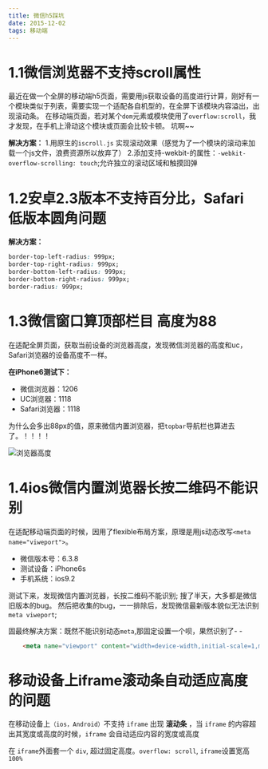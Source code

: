 ```yaml
---
title: 微信h5踩坑
date: 2015-12-02
tags: 移动端
---
```


# 1.1微信浏览器不支持scroll属性
最近在做一个全屏的移动端h5页面，需要用js获取设备的高度进行计算，刚好有一个模块类似于列表，需要实现一个适配各自机型的，在全屏下该模块内容溢出，出现滚动条。
在移动端页面，若对某个`dom`元素或模块使用了`overflow:scroll`，我才发现，在手机上滑动这个模块或页面会比较卡顿。 坑啊~~

**解决方案：**
1.用原生的`iscroll.js` 实现滚动效果（感觉为了一个模块的滚动来加载一个js文件，浪费资源所以放弃了）
2.添加支持-wekbit-的属性：`-webkit-overflow-scrolling: touch`;允许独立的滚动区域和触摸回弹



# 1.2安卓2.3版本不支持百分比，Safari 低版本圆角问题
**解决方案：**
```css
border-top-left-radius: 999px;
border-top-right-radius: 999px;
border-bottom-left-radius: 999px;
border-bottom-right-radius: 999px;
border-radius: 999px;
```


# 1.3微信窗口算顶部栏目 高度为88

在适配全屏页面，获取当前设备的浏览器高度，发现微信浏览器的高度和uc，Safari浏览器的设备高度不一样。

**在iPhone6测试下：**
- 微信浏览器：1206
- UC浏览器：1118
- Safari浏览器：1118

为什么会多出88px的值，原来微信内置浏览器，把`topbar`导航栏也算进去了。！！！！

![浏览器高度](https://ohv0hyr4v.qnssl.com/ht.jpg)

# 1.4ios微信内置浏览器长按二维码不能识别

在适配移动端页面的时候，因用了flexible布局方案，原理是用js动态改写`<meta name="viweport">`。
- 微信版本号：6.3.8
- 测试设备：iPhone6s
- 手机系统：ios9.2

测试下来，发现微信内置浏览器，长按二维码不能识别;
搜了半天，大多都是微信旧版本的bug。
然后把收集的bug，一一排除后，发现微信最新版本貌似无法识别`meta viweport`;

固最终解决方案：既然不能识别动态`meta`,那固定设置一个呗，果然识别了- -
```html
    <meta name="viewport" content="width=device-width,initial-scale=1,minimum-scale=1,maximum-scale=1,user-scalable=no" />

```

# 移动设备上iframe滚动条自动适应高度的问题

在移动设备上`（ios，Android）`不支持 `iframe` 出现 **滚动条** ，当 `iframe` 的内容超出其宽度或高度的时候，`iframe` 会自动适应内容的宽度或高度

在 `iframe`外面套一个 `div`, 超过固定高度。`overflow: scroll`, `iframe`设置宽高 `100%`


